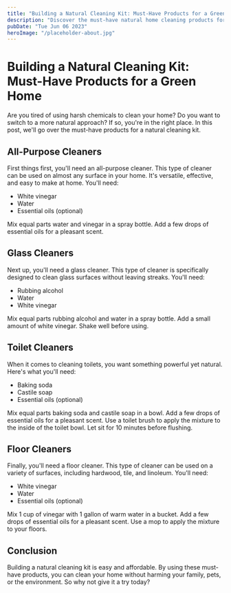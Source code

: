 ```yaml
---
title: "Building a Natural Cleaning Kit: Must-Have Products for a Green Home"
description: "Discover the must-have natural home cleaning products for a green and healthy home. Learn how to build a natural cleaning kit that is safe for your family, pets, and the environment."
pubDate: "Tue Jun 06 2023"
heroImage: "/placeholder-about.jpg"
---
```


# Building a Natural Cleaning Kit: Must-Have Products for a Green Home

Are you tired of using harsh chemicals to clean your home? Do you want to switch to a more natural approach? If so, you&#39;re in the right place. In this post, we&#39;ll go over the must-have products for a natural cleaning kit.

## All-Purpose Cleaners

First things first, you&#39;ll need an all-purpose cleaner. This type of cleaner can be used on almost any surface in your home. It&#39;s versatile, effective, and easy to make at home. You&#39;ll need:

- White vinegar
- Water
- Essential oils (optional)

Mix equal parts water and vinegar in a spray bottle. Add a few drops of essential oils for a pleasant scent.

## Glass Cleaners

Next up, you&#39;ll need a glass cleaner. This type of cleaner is specifically designed to clean glass surfaces without leaving streaks. You&#39;ll need:

- Rubbing alcohol
- Water
- White vinegar

Mix equal parts rubbing alcohol and water in a spray bottle. Add a small amount of white vinegar. Shake well before using.

## Toilet Cleaners

When it comes to cleaning toilets, you want something powerful yet natural. Here&#39;s what you&#39;ll need:

- Baking soda
- Castile soap
- Essential oils (optional)

Mix equal parts baking soda and castile soap in a bowl. Add a few drops of essential oils for a pleasant scent. Use a toilet brush to apply the mixture to the inside of the toilet bowl. Let sit for 10 minutes before flushing.

## Floor Cleaners

Finally, you&#39;ll need a floor cleaner. This type of cleaner can be used on a variety of surfaces, including hardwood, tile, and linoleum. You&#39;ll need:

- White vinegar
- Water
- Essential oils (optional)

Mix 1 cup of vinegar with 1 gallon of warm water in a bucket. Add a few drops of essential oils for a pleasant scent. Use a mop to apply the mixture to your floors.

## Conclusion

Building a natural cleaning kit is easy and affordable. By using these must-have products, you can clean your home without harming your family, pets, or the environment. So why not give it a try today?